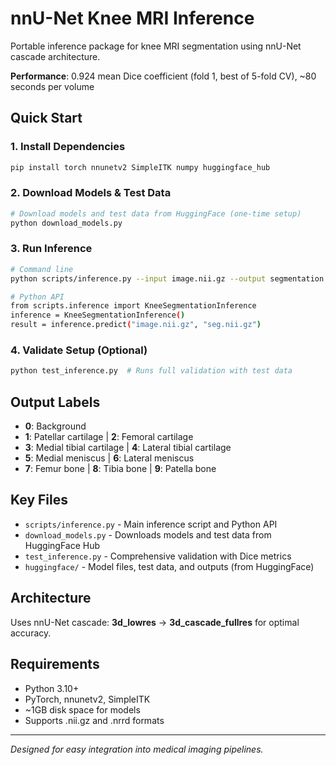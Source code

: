 # nnU-Net Knee MRI Inference

Portable inference package for knee MRI segmentation using nnU-Net cascade architecture.

**Performance**: 0.924 mean Dice coefficient (fold 1, best of 5-fold CV), ~80 seconds per volume

## Quick Start

### 1. Install Dependencies
```bash
pip install torch nnunetv2 SimpleITK numpy huggingface_hub
```

### 2. Download Models & Test Data
```bash
# Download models and test data from HuggingFace (one-time setup)
python download_models.py
```

### 3. Run Inference
```bash
# Command line
python scripts/inference.py --input image.nii.gz --output segmentation.nii.gz

# Python API
from scripts.inference import KneeSegmentationInference
inference = KneeSegmentationInference()
result = inference.predict("image.nii.gz", "seg.nii.gz")
```

### 4. Validate Setup (Optional)
```bash
python test_inference.py  # Runs full validation with test data
```

## Output Labels
- **0**: Background  
- **1**: Patellar cartilage | **2**: Femoral cartilage  
- **3**: Medial tibial cartilage | **4**: Lateral tibial cartilage  
- **5**: Medial meniscus | **6**: Lateral meniscus  
- **7**: Femur bone | **8**: Tibia bone | **9**: Patella bone

## Key Files
- `scripts/inference.py` - Main inference script and Python API
- `download_models.py` - Downloads models and test data from HuggingFace Hub  
- `test_inference.py` - Comprehensive validation with Dice metrics
- `huggingface/` - Model files, test data, and outputs (from HuggingFace)

## Architecture
Uses nnU-Net cascade: **3d_lowres** → **3d_cascade_fullres** for optimal accuracy.

## Requirements
- Python 3.10+
- PyTorch, nnunetv2, SimpleITK
- ~1GB disk space for models
- Supports .nii.gz and .nrrd formats

---
*Designed for easy integration into medical imaging pipelines.*